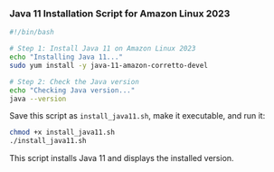 ### Java 11 Installation Script for Amazon Linux 2023

```bash
#!/bin/bash

# Step 1: Install Java 11 on Amazon Linux 2023
echo "Installing Java 11..."
sudo yum install -y java-11-amazon-corretto-devel

# Step 2: Check the Java version
echo "Checking Java version..."
java --version
```

Save this script as `install_java11.sh`, make it executable, and run it:

```bash
chmod +x install_java11.sh
./install_java11.sh
```

This script installs Java 11 and displays the installed version.
